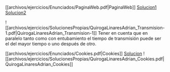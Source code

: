 
[[archivos/ejercicios/Enunciados/PaginaWeb.pdf|PaginaWeb]]
[Solucion1](archivos/ejercicios/SolucionesRedes/PaginaWeb_Solucion1.jpg)
[Solucion2](archivos/ejercicios/SolucionesRedes/PaginaWeb_Solucion2.jpg)

![[archivos/ejercicios/SolucionesPropias/QuirogaLinaresAdrian_Transmision-1.pdf|QuirogaLinaresAdrian_Transmision-1]]
Tener en cuenta que en paralelo tanto como con entubamiento el tiempo de transmisión puede ser el del mayor tiempo o uno después de otro.

[[archivos/ejercicios/Enunciados/Cookies.pdf|Cookies]]
[Solucion](archivos/ejercicios/SolucionesRedes/Cookies_Solucion.jpg)
![[archivos/ejercicios/SolucionesPropias/QuirogaLinaresAdrian_Cookies.pdf|QuirogaLinaresAdrian_Cookies]]


